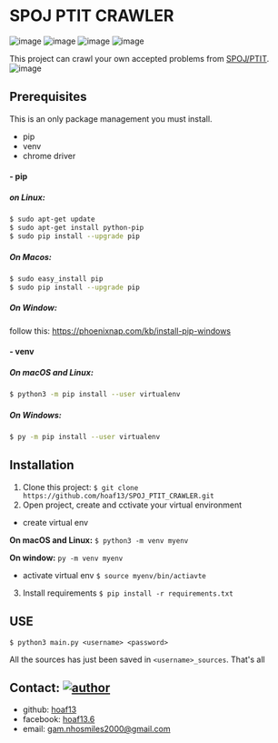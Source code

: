 # SPOJ PTIT CRAWLER 
![image](https://img.shields.io/badge/python-3.8-blue) ![image](https://img.shields.io/badge/selenium-3.141.0-blue) ![image](https://img.shields.io/badge/beautifulsoup4-4.9.1-blue) ![image](https://img.shields.io/badge/lxml-4.5.2-blue)

This project can crawl your own accepted problems from [SPOJ/PTIT](https://www.spoj.com/PT). 
![image](https://i.ibb.co/2hkzfgW/log.png)

## Prerequisites
This is an only package management you must install.
- pip 
- venv
- chrome driver
#### - pip
##### on Linux: 
```sh
$ sudo apt-get update
$ sudo apt-get install python-pip
$ sudo pip install --upgrade pip
```

##### On Macos: 
```sh
$ sudo easy_install pip
$ sudo pip install --upgrade pip
```
##### On Window: 
follow this: https://phoenixnap.com/kb/install-pip-windows

#### - venv
##### On macOS and Linux:
```sh
$ python3 -m pip install --user virtualenv
```
##### On Windows:
```sh
$ py -m pip install --user virtualenv
```

## Installation
1. Clone this project: 
`$ git clone https://github.com/hoaf13/SPOJ_PTIT_CRAWLER.git`
2. Open project, create and cctivate your virtual environment
- create virtual env

**On macOS and Linux:**
`$ python3 -m venv myenv`

**On window:**
`py -m venv myenv`
- activate virtual env
`$ source myenv/bin/actiavte`

3. Install requirements
`$ pip install -r requirements.txt`

## USE
`$ python3 main.py <username> <password>`

All the sources has just been saved in `<username>_sources`.
That's all

## Contact:  [![author](https://img.shields.io/badge/Author-hoaf13-brightgreen)](https://github.com/hoaf13)
- github: [hoaf13](https://github.com/hoaf13)
- facebook: [hoaf13.6](https://www.facebook.com/hoaf13.6) 
- email: gam.nhosmiles2000@gmail.com

